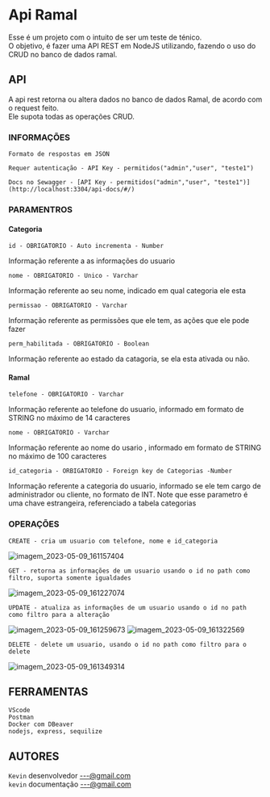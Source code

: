 # Api Ramal

Esse é um projeto com o intuito de ser um teste de ténico. </br>
O objetivo, é fazer uma API REST em NodeJS utilizando, fazendo o uso do CRUD no banco de dados ramal.

## API

A api rest retorna ou altera dados no banco de dados Ramal, de acordo com o request feito. </br>
Ele supota todas as operações CRUD.

### INFORMAÇÕES
```
Formato de respostas em JSON
```
```
Requer autenticação - API Key - permitidos("admin","user", "teste1")
```
```
Docs no Sewagger - [API Key - permitidos("admin","user", "teste1")](http://localhost:3304/api-docs/#/)
```

### PARAMENTROS
#### Categoria
```
id - OBRIGATORIO - Auto incrementa - Number
```
Informação referente a as informações do usuario
```
nome - OBRIGATORIO - Unico - Varchar
```
Informação referente ao seu nome, indicado em qual categoria ele esta
```
permissao - OBRIGATORIO - Varchar
```
Informação referente as permissões que ele tem, as ações que ele pode fazer
```
perm_habilitada - OBRIGATORIO - Boolean
```
Informação referente ao estado da catagoria, se ela esta ativada ou não.

#### Ramal
```
telefone - OBRIGATORIO - Varchar
```
Informação referente ao telefone do usuario, informado em formato de STRING no máximo de 14 caracteres
```
nome - OBRIGATORIO - Varchar
```
Informação referente ao nome do usario , informado em formato de STRING no máximo de 100 caracteres
```
id_categoria - ORBIGATORIO - Foreign key de Categorias -Number
```
Informação referente a categoria do usuario, informado se ele tem cargo de administrador ou cliente, no
formato de INT. Note que esse parametro é uma chave estrangeira, referenciado a tabela categorias

### OPERAÇÕES
```
CREATE - cria um usuario com telefone, nome e id_categoria
```
![imagem_2023-05-09_161157404](https://user-images.githubusercontent.com/130411393/237197067-360a69ad-e597-4cc3-8b4d-6b94add4d391.png)

```
GET - retorna as informações de um usuario usando o id no path como filtro, suporta somente igualdades
```
![imagem_2023-05-09_161227074](https://user-images.githubusercontent.com/130411393/237197159-98cc288d-a0cb-4b52-aa64-3c81c592c72c.png)

```
UPDATE - atualiza as informações de um usuario usando o id no path como filtro para a alteração
```
![imagem_2023-05-09_161259673](https://user-images.githubusercontent.com/130411393/237197266-e78edf6f-966c-4c31-b801-a8607112d7cc.png)
![imagem_2023-05-09_161322569](https://user-images.githubusercontent.com/130411393/237197338-80528c16-0be6-472f-9a7e-cfa2af373c5e.png)

```
DELETE - delete um usuario, usando o id no path como filtro para o delete
```
![imagem_2023-05-09_161349314](https://user-images.githubusercontent.com/130411393/237197430-db8be369-102c-464e-a8f7-406ff54ffd0b.png)


## FERRAMENTAS
`VScode` </br>
`Postman` </br>
`Docker com DBeaver` </br>
`nodejs, express, sequilize`

## AUTORES
`Kevin` desenvolvedor ---@gmail.com </br>
`kevin` documentação ---@gmail.com

